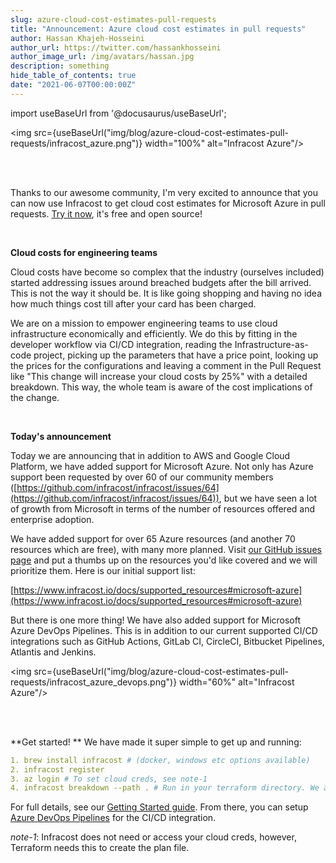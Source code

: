 ```yaml
---
slug: azure-cloud-cost-estimates-pull-requests
title: "Announcement: Azure cloud cost estimates in pull requests"
author: Hassan Khajeh-Hosseini
author_url: https://twitter.com/hassankhosseini
author_image_url: /img/avatars/hassan.jpg
description: something
hide_table_of_contents: true
date: "2021-06-07T00:00:00Z"
---
```


import useBaseUrl from '@docusaurus/useBaseUrl';

<img src={useBaseUrl("img/blog/azure-cloud-cost-estimates-pull-requests/infracost_azure.png")} width="100%" alt="Infracost Azure"/>

<br/><br/>

Thanks to our awesome community, I'm very excited to announce that you can now use Infracost to get cloud cost estimates for Microsoft Azure in pull requests. [Try it now](https://www.infracost.io/docs/), it's free and open source!

<br/>

**Cloud costs for engineering teams**

Cloud costs have become so complex that the industry (ourselves included) started addressing issues around breached budgets after the bill arrived. This is not the way it should be. It is like going shopping and having no idea how much things cost till after your card has been charged.

We are on a mission to empower engineering teams to use cloud infrastructure economically and efficiently. We do this by fitting in the developer workflow via CI/CD integration, reading the Infrastructure-as-code project, picking up the parameters that have a price point, looking up the prices for the configurations and leaving a comment in the Pull Request like "This change will increase your cloud costs by 25%" with a detailed breakdown. This way, the whole team is aware of the cost implications of the change.

<br/>

**Today's announcement**

Today we are announcing that in addition to AWS and Google Cloud Platform, we have added support for Microsoft Azure. Not only has Azure support been requested by over 60 of our community members ([https://github.com/infracost/infracost/issues/64](https://github.com/infracost/infracost/issues/64)), but we have seen a lot of growth from Microsoft in terms of the number of resources offered and enterprise adoption.

We have added support for over 65 Azure resources (and another 70 resources which are free), with many more planned. Visit [our GitHub issues page](https://github.com/infracost/infracost/issues) and put a thumbs up on the resources you'd like covered and we will prioritize them. Here is our initial support list:

[https://www.infracost.io/docs/supported_resources#microsoft-azure](https://www.infracost.io/docs/supported_resources#microsoft-azure)

But there is one more thing! We have also added support for Microsoft Azure DevOps Pipelines. This is in addition to our current supported CI/CD integrations such as GitHub Actions, GitLab CI, CircleCI, Bitbucket Pipelines, Atlantis and Jenkins.

<img src={useBaseUrl("img/blog/azure-cloud-cost-estimates-pull-requests/infracost_azure_devops.png")} width="60%" alt="Infracost Azure"/>

<br/><br/>

**Get started! ** We have made it super simple to get up and running:
```yml
1. brew install infracost # (docker, windows etc options available)
2. infracost register
3. az login # To set cloud creds, see note-1
4. infracost breakdown --path . # Run in your terraform directory. We also have an example Azure terraform file you can use to try it out.
```
For full details, see our [Getting Started guide](https://www.infracost.io/docs/). From there, you can setup [Azure DevOps Pipelines](https://www.infracost.io/docs/integrations/cicd#azure-devops) for the CI/CD integration.

*note-1*: Infracost does not need or access your cloud creds, however, Terraform needs this to create the plan file.
